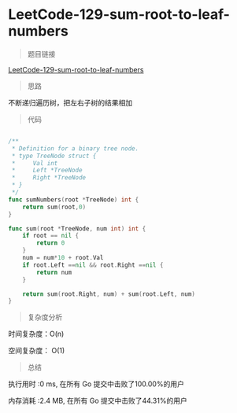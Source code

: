 # LeetCode-129-sum-root-to-leaf-numbers

> 题目链接

[LeetCode-129-sum-root-to-leaf-numbers](https://leetcode-cn.com/problems/sum-root-to-leaf-numbers/)

> 思路

不断递归遍历树，把左右子树的结果相加

> 代码

```go

/**
 * Definition for a binary tree node.
 * type TreeNode struct {
 *     Val int
 *     Left *TreeNode
 *     Right *TreeNode
 * }
 */
func sumNumbers(root *TreeNode) int {	
	return sum(root,0)
}

func sum(root *TreeNode, num int) int {
	if root == nil {
		return 0
	}
	num = num*10 + root.Val
    if root.Left ==nil && root.Right ==nil {
        return num
    }

	return sum(root.Right, num) + sum(root.Left, num)
}

```

> 复杂度分析

时间复杂度：O(n)

空间复杂度： O(1)


> 总结

执行用时 :0 ms, 在所有 Go 提交中击败了100.00%的用户

内存消耗 :2.4 MB, 在所有 Go 提交中击败了44.31%的用户

